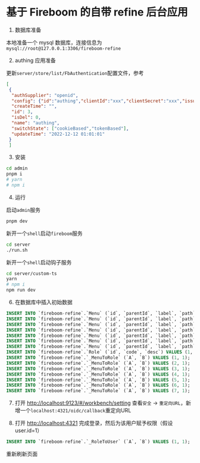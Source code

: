# 基于 Fireboom 的自带 refine 后台应用

1. 数据库准备

本地准备一个 mysql 数据库，连接信息为 `mysql://root@127.0.0.1:3306/fireboom-refine`

2. authing 应用准备

更新`server/store/list/FbAuthentication`配置文件，参考

```json
[
 {
  "authSupplier": "openid",
  "config": {"id":"authing","clientId":"xxx","clientSecret":"xxx","issuer":"https://xxx.authing.cn/oidc","discoveryURL":"https://xxx.authing.cn/oidc/.well-known/openid-configuration","jwks":0,"jwksJSON":"","jwksURL":"https://xxx.authing.cn/oidc/.well-known/jwks.json","userInfoEndpoint":"https://xxx.authing.cn/me","userInfoCacheTtlSeconds":0},
  "createTime": "",
  "id": 3,
  "isDel": 0,
  "name": "authing",
  "switchState": ["cookieBased","tokenBased"],
  "updateTime": "2022-12-12 01:01:01"
 }
 ]
```

3. 安装

```bash
cd admin
pnpm i
# yarn
# npm i
```

4. 运行

启动`admin`服务
```bash
pnpm dev
```

新开一个`shell`启动`fireboom`服务

```bash
cd server
./run.sh
```

新开一个`shell`启动钩子服务

```bash
cd server/custom-ts
yarn
# npm i
npm run dev
```

6. 在数据库中插入初始数据

```sql
INSERT INTO `fireboom-refine`.`Menu` (`id`, `parentId`, `label`, `path`, `icon`, `sort`, `level`) VALUES (1, NULL, '控制台', 'Dashboard', NULL, 0, 1);
INSERT INTO `fireboom-refine`.`Menu` (`id`, `parentId`, `label`, `path`, `icon`, `sort`, `level`) VALUES (2, NULL, '系统管理', 'Manage', NULL, 0, 1);
INSERT INTO `fireboom-refine`.`Menu` (`id`, `parentId`, `label`, `path`, `icon`, `sort`, `level`) VALUES (3, 2, '用户管理', 'User', NULL, 0, 1);
INSERT INTO `fireboom-refine`.`Menu` (`id`, `parentId`, `label`, `path`, `icon`, `sort`, `level`) VALUES (4, 2, '角色管理', 'Role', NULL, 0, 1);
INSERT INTO `fireboom-refine`.`Menu` (`id`, `parentId`, `label`, `path`, `icon`, `sort`, `level`) VALUES (5, 2, '菜单管理', 'Menu', NULL, 0, 1);
INSERT INTO `fireboom-refine`.`Menu` (`id`, `parentId`, `label`, `path`, `icon`, `sort`, `level`) VALUES (6, 2, 'API管理', 'Api', NULL, 0, 1);
INSERT INTO `fireboom-refine`.`Menu` (`id`, `parentId`, `label`, `path`, `icon`, `sort`, `level`) VALUES (7, NULL, '宠物管理', 'Pet', NULL, 0, 1);
INSERT INTO `fireboom-refine`.`Role` (`id`, `code`, `desc`) VALUES (1, 'admin', '管理员');
INSERT INTO `fireboom-refine`.`_MenuToRole` (`A`, `B`) VALUES (1, 1);
INSERT INTO `fireboom-refine`.`_MenuToRole` (`A`, `B`) VALUES (2, 1);
INSERT INTO `fireboom-refine`.`_MenuToRole` (`A`, `B`) VALUES (3, 1);
INSERT INTO `fireboom-refine`.`_MenuToRole` (`A`, `B`) VALUES (4, 1);
INSERT INTO `fireboom-refine`.`_MenuToRole` (`A`, `B`) VALUES (5, 1);
INSERT INTO `fireboom-refine`.`_MenuToRole` (`A`, `B`) VALUES (6, 1);
INSERT INTO `fireboom-refine`.`_MenuToRole` (`A`, `B`) VALUES (7, 1);
```

7. 打开 [http://localhost:9123/#/workbench/setting](http://localhost:9123/#/workbench/setting) 查看`安全` -> `重定向URL`，新增一个`localhost:4321/oidc/callback`重定向URL

8. 打开 [http://localhost:4321](http://localhost:4321) 完成登录，然后为该用户赋予权限（假设user.id=1）

```sql
INSERT INTO `fireboom-refine`.`_RoleToUser` (`A`, `B`) VALUES (1, 1);
```

重新刷新页面